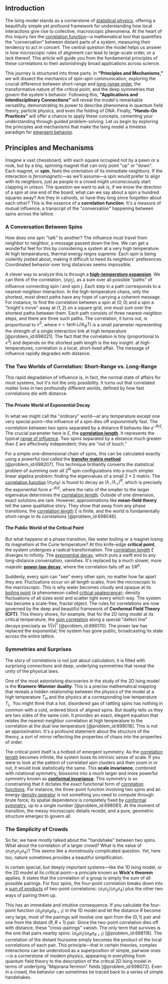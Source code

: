 ## Introduction
The Ising model stands as a cornerstone of [statistical physics](@article_id:142451), offering a beautifully simple yet profound framework for understanding how local interactions give rise to collective, macroscopic phenomena. At the heart of this inquiry lies the [correlation function](@article_id:136704)—a mathematical tool that quantifies the "conversation" between distant parts of a system, measuring their tendency to act in concert. The central question the model helps us answer is how microscopic rules of alignment can lead to large-scale order, or a lack thereof. This article will guide you from the fundamental principles of these correlations to their astonishingly broad applications across science.

This journey is structured into three parts. In **"Principles and Mechanisms,"** we will dissect the mechanics of spin-spin communication, exploring the crucial difference between short-range and [long-range order](@article_id:154662), the transformative nature of the critical point, and the deep symmetries that govern the system's behavior. Following this, **"Applications and Interdisciplinary Connections"** will reveal the model's remarkable versatility, demonstrating its power to describe phenomena in quantum field theory, particle physics, and even the folding of DNA. Finally, **"Hands-On Practices"** will offer a chance to apply these concepts, cementing your understanding through guided problem-solving. Let us begin by exploring the principles and mechanisms that make the Ising model a timeless paradigm for [emergent behavior](@article_id:137784).

## Principles and Mechanisms

Imagine a vast chessboard, with each square occupied not by a pawn or a rook, but by a tiny, spinning magnet that can only point "up" or "down". Each magnet, or **spin**, feels the orientation of its immediate neighbors. If the interaction is *ferromagnetic*—as we'll assume—a spin would prefer to align with its neighbors, just as people in a crowd might unconsciously start clapping in unison. The question we want to ask is, if we know the direction of a spin at one end of the board, what can we say about a spin a hundred squares away? Are they in cahoots, or have they long since forgotten about each other? This is the essence of a **correlation function**. It's a measure of mutual influence, a transcript of the "conversation" happening between spins across the lattice.

### A Conversation Between Spins

How does one spin "talk" to another? The influence must travel from neighbor to neighbor, a message passed down the line. We can get a wonderful feel for this by considering a system at a very high temperature. At high temperatures, thermal energy reigns supreme. Each spin is being violently jostled about, making it difficult to heed its neighbors' preferences. Coordinated behavior over long distances seems impossible.

A clever way to analyze this is through a **[high-temperature expansion](@article_id:139709)**. We can think of the correlation, $\langle \sigma_i \sigma_j \rangle$, as a sum over all possible "paths" of influence connecting spin $i$ and spin $j$. Each step in a path corresponds to a nearest-neighbor interaction. In the high-temperature chaos, only the shortest, most direct paths have any hope of carrying a coherent message. For instance, to find the correlation between a spin at $(0,0)$ and a spin a "knight's move" away at $(1,2)$ on a square grid, one must sum over the shortest paths between them. Each path consists of three nearest-neighbor steps, and there are three such paths. The correlation, it turns out, is proportional to $v^3$, where $v = \tanh(J/k_B T)$ is a small parameter representing the strength of a single interaction link at high temperature [@problem_id:698021]. The fact that the correlation is tiny (proportional to $v^3$) and depends on the shortest path length is the key insight: at high temperatures, correlation is a local, short-lived affair. The message of influence rapidly degrades with distance.

### The Two Worlds of Correlation: Short-Range vs. Long-Range

This rapid degradation of influence is, in fact, the normal state of affairs for most systems, but it's not the only possibility. It turns out that correlated matter lives in two profoundly different worlds, defined by how fast correlations die with distance.

#### The Private World of Exponential Decay

In what we might call the "ordinary" world—at any temperature except one very special point—the influence of a spin dies off *exponentially* fast. The correlation between two spins separated by a distance $R$ behaves like $e^{-R/\xi}$. The crucial parameter here is $\xi$, the **[correlation length](@article_id:142870)**. It represents the typical [range of influence](@article_id:166007). Two spins separated by a distance much greater than $\xi$ are effectively independent; they are "out of touch."

For a simple one-dimensional chain of spins, this can be calculated exactly using a powerful tool called the **[transfer matrix method](@article_id:146267)** [@problem_id:698207]. This technique brilliantly converts the statistical problem of summing over all $2^N$ spin configurations into a much simpler linear algebra problem: finding the eigenvalues of a small $2 \times 2$ matrix. The [correlation function](@article_id:136704) $\langle \sigma_0 \sigma_R \rangle$ is found to decay as $(\lambda_-/\lambda_+)^R$, which is precisely the exponential form $e^{-R/\xi}$, where the ratio of the smaller to the larger eigenvalue determines the [correlation length](@article_id:142870). Outside of one dimension, exact solutions are rare. However, approximations like **mean-field theory** tell the same qualitative story. They show that away from any phase transitions, the [correlation length](@article_id:142870) $\xi$ is finite, and the world is fundamentally short-range in its correlations [@problem_id:698046].

#### The Public World of the Critical Point

But what happens at a phase transition, like water boiling or a magnet losing its magnetism at the Curie temperature? At this knife-edge **critical point**, the system undergoes a radical transformation. The [correlation length](@article_id:142870) $\xi$ diverges to infinity. The [exponential decay](@article_id:136268), which puts a swift end to any long-distance conversation, vanishes. It's replaced by a much slower, more majestic **[power-law decay](@article_id:261733)**, where the correlation falls off as $1/R^{\eta}$.

Suddenly, every spin can "see" every other spin, no matter how far apart they are. Fluctuations occur on all length scales, from the microscopic to the macroscopic. This is why water becomes cloudy and opaque at its [boiling point](@article_id:139399) (a phenomenon called [critical opalescence](@article_id:139645)); density fluctuations of all sizes exist and scatter light every which way. The system has become a scale-free, fractal object. The rules for correlations are now governed by the deep and beautiful framework of **Conformal Field Theory (CFT)**. This theory shows, for example, that for the 2D Ising model at its critical temperature, the [spin correlation](@article_id:200740) along a special "defect line" decays precisely as $1/|x|^1$ [@problem_id:698170]. The power law has replaced the exponential; the system has gone public, broadcasting its state across the entire lattice.

### Symmetries and Surprises

The story of correlations is not just about calculation; it is filled with surprising connections and deep, underlying symmetries that reveal the unity of the physical laws.

One of the most astonishing discoveries in the study of the 2D Ising model is the **Kramers-Wannier duality**. This is a precise mathematical mapping that reveals a hidden relationship between the physics of the model at a high temperature $T_H$ and the physics at a corresponding low temperature $T_L$. You might think that a hot, disordered gas of rattling spins has nothing in common with a cold, ordered block of aligned spins. But duality tells us they are two sides of the same coin. It provides an exact, elegant equation that relates the nearest-neighbor correlation at high temperature to the correlation at the dual low temperature [@problem_id:698018]. This is not an approximation. It's a profound statement about the structure of the theory, a sort of mirror reflecting the properties of chaos into the properties of order.

The critical point itself is a hotbed of emergent symmetry. As the [correlation length](@article_id:142870) becomes infinite, the system loses its intrinsic sense of scale. If you were to look at the pattern of correlated spin clusters and then zoom in or out, it would look statistically the same. This **scale invariance**, combined with rotational symmetry, blossoms into a much larger and more powerful symmetry known as **[conformal invariance](@article_id:191373)**. This symmetry is so constraining that it dictates the exact functional form of [correlation functions](@article_id:146345). For instance, the three-point function involving two spins and an energy-[density operator](@article_id:137657) is not something you need to compute through brute force; its spatial dependence is completely fixed by [conformal symmetry](@article_id:141872), up to a single number [@problem_id:698081]. At the moment of transition, the messy microscopic details recede, and a pure, geometric structure emerges to govern all.

### The Simplicity of Crowds

So far, we have mostly talked about the "handshake" between two spins. What about the correlation of a larger crowd? What is the value of $\langle \sigma_1 \sigma_2 \sigma_3 \sigma_4 \rangle$? This seems like a monstrously complicated question. Yet, here too, nature sometimes provides a beautiful simplification.

In certain special, but deeply important systems—like the 1D Ising model, or the 2D model at its critical point—a principle known as **Wick's theorem** applies. It states that the correlation of a group is simply the sum of all possible pairings. For four spins, the four-point correlation breaks down into a [sum of products](@article_id:164709) of two-point correlations: $\langle \sigma_1 \sigma_2 \rangle \langle \sigma_3 \sigma_4 \rangle$ plus the other two ways of pairing them up.

This has an immediate and intuitive consequence. If you calculate the four-point function $\langle \sigma_0 \sigma_1 \sigma_R \sigma_{R+1} \rangle$ in the 1D model and let the distance $R$ become very large, most of the pairings will involve one spin from the $(0,1)$ pair and one from the distant $(R, R+1)$ pair. Since the two-point correlation dies off with distance, these "cross-pairings" vanish. The only term that survives is the one that pairs nearby spins: $\langle \sigma_0 \sigma_1 \rangle \langle \sigma_R \sigma_{R+1} \rangle$ [@problem_id:698118]. The correlation of the distant foursome simply becomes the product of the local correlations of each pair. This principle—that in certain theories, complex interactions can be understood as a superposition of simple, pairwise ones—is a cornerstone of modern physics, appearing in everything from quantum field theory to the description of the critical 2D Ising model in terms of underlying "Majorana fermion" fields [@problem_id:698072]. Even in a crowd, the behavior can sometimes be traced back to a series of simple handshakes.